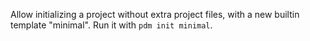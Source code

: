 Allow initializing a project without extra project files, with a new builtin template "minimal". Run it with `pdm init minimal`.
